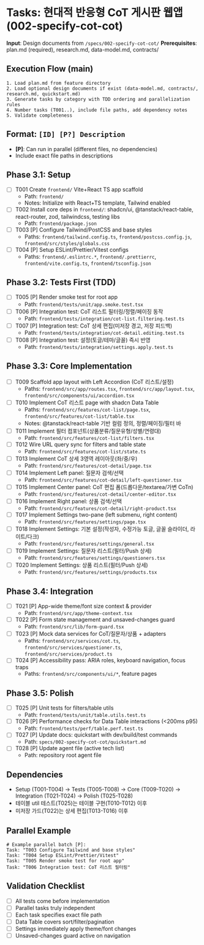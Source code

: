 # Tasks: 현대적 반응형 CoT 게시판 웹앱 (002-specify-cot-cot)

**Input**: Design documents from `/specs/002-specify-cot-cot/`
**Prerequisites**: plan.md (required), research.md, data-model.md, contracts/

## Execution Flow (main)
```
1. Load plan.md from feature directory
2. Load optional design documents if exist (data-model.md, contracts/, research.md, quickstart.md)
3. Generate tasks by category with TDD ordering and parallelization rules
4. Number tasks (T001..), include file paths, add dependency notes
5. Validate completeness
```

## Format: `[ID] [P?] Description`
- **[P]**: Can run in parallel (different files, no dependencies)
- Include exact file paths in descriptions

## Phase 3.1: Setup
- [ ] T001 Create `frontend/` Vite+React TS app scaffold
  - Path: `frontend/`
  - Notes: Initialize with React+TS template, Tailwind enabled
- [ ] T002 Install core deps in `frontend/`: shadcn/ui, @tanstack/react-table, react-router, zod, tailwindcss, testing libs
  - Path: `frontend/package.json`
- [ ] T003 [P] Configure Tailwind/PostCSS and base styles
  - Paths: `frontend/tailwind.config.ts`, `frontend/postcss.config.js`, `frontend/src/styles/globals.css`
- [ ] T004 [P] Setup ESLint/Prettier/Vitest configs
  - Paths: `frontend/.eslintrc.*`, `frontend/.prettierrc`, `frontend/vite.config.ts`, `frontend/tsconfig.json`

## Phase 3.2: Tests First (TDD)
- [ ] T005 [P] Render smoke test for root app
  - Path: `frontend/tests/unit/app.smoke.test.tsx`
- [ ] T006 [P] Integration test: CoT 리스트 필터링/정렬/페이징 동작
  - Path: `frontend/tests/integration/cot-list.filtering.test.ts`
- [ ] T007 [P] Integration test: CoT 상세 편집(미저장 경고, 저장 피드백)
  - Path: `frontend/tests/integration/cot-detail.editing.test.ts`
- [ ] T008 [P] Integration test: 설정(토글/테마/글꼴) 즉시 반영
  - Path: `frontend/tests/integration/settings.apply.test.ts`

## Phase 3.3: Core Implementation
- [ ] T009 Scaffold app layout with Left Accordion (CoT 리스트/설정)
  - Paths: `frontend/src/app/routes.tsx`, `frontend/src/app/layout.tsx`, `frontend/src/components/ui/accordion.tsx`
- [ ] T010 Implement CoT 리스트 page with shadcn Data Table
  - Paths: `frontend/src/features/cot-list/page.tsx`, `frontend/src/features/cot-list/table.tsx`
  - Notes: @tanstack/react-table 기반 컬럼 정의, 정렬/페이징/필터 바
- [ ] T011 Implement 필터 컴포넌트(상품분류/질문유형/성별/연령대)
  - Path: `frontend/src/features/cot-list/filters.tsx`
- [ ] T012 Wire URL query sync for filters and table state
  - Path: `frontend/src/features/cot-list/state.ts`
- [ ] T013 Implement CoT 상세 3영역 레이아웃(좌/중/우)
  - Path: `frontend/src/features/cot-detail/page.tsx`
- [ ] T014 Implement Left panel: 질문자 검색/선택
  - Path: `frontend/src/features/cot-detail/left-questioner.tsx`
- [ ] T015 Implement Center panel: CoT 편집 폼(드롭다운/textarea/가변 CoTn)
  - Path: `frontend/src/features/cot-detail/center-editor.tsx`
- [ ] T016 Implement Right panel: 상품 검색/선택
  - Path: `frontend/src/features/cot-detail/right-product.tsx`
- [ ] T017 Implement Settings two-pane (left submenu, right content)
  - Path: `frontend/src/features/settings/page.tsx`
- [ ] T018 Implement Settings: 기본 설정(작성자, 수정가능 토글, 글꼴 슬라이더, 라이트/다크)
  - Path: `frontend/src/features/settings/general.tsx`
- [ ] T019 Implement Settings: 질문자 리스트(필터/Push 상세)
  - Path: `frontend/src/features/settings/questioners.tsx`
- [ ] T020 Implement Settings: 상품 리스트(필터/Push 상세)
  - Path: `frontend/src/features/settings/products.tsx`

## Phase 3.4: Integration
- [ ] T021 [P] App-wide theme/font size context & provider
  - Path: `frontend/src/app/theme-context.tsx`
- [ ] T022 [P] Form state management and unsaved-changes guard
  - Path: `frontend/src/lib/form-guard.tsx`
- [ ] T023 [P] Mock data services for CoT/질문자/상품 + adapters
  - Paths: `frontend/src/services/cot.ts`, `frontend/src/services/questioner.ts`, `frontend/src/services/product.ts`
- [ ] T024 [P] Accessibility pass: ARIA roles, keyboard navigation, focus traps
  - Paths: `frontend/src/components/ui/*`, feature pages

## Phase 3.5: Polish
- [ ] T025 [P] Unit tests for filters/table utils
  - Path: `frontend/tests/unit/table.utils.test.ts`
- [ ] T026 [P] Performance checks for Data Table interactions (<200ms p95)
  - Path: `frontend/tests/perf/table.perf.test.ts`
- [ ] T027 [P] Update docs: quickstart with dev/build/test commands
  - Path: `specs/002-specify-cot-cot/quickstart.md`
- [ ] T028 [P] Update agent file (active tech list)
  - Path: repository root agent file

## Dependencies
- Setup (T001-T004) → Tests (T005-T008) → Core (T009-T020) → Integration (T021-T024) → Polish (T025-T028)
- 테이블 util 테스트(T025)는 테이블 구현(T010-T012) 이후
- 미저장 가드(T022)는 상세 편집(T013-T016) 이후

## Parallel Example
```
# Example parallel batch [P]:
Task: "T003 Configure Tailwind and base styles"
Task: "T004 Setup ESLint/Prettier/Vitest"
Task: "T005 Render smoke test for root app"
Task: "T006 Integration test: CoT 리스트 필터링"
```

## Validation Checklist
- [ ] All tests come before implementation
- [ ] Parallel tasks truly independent
- [ ] Each task specifies exact file path
- [ ] Data Table covers sort/filter/pagination
- [ ] Settings immediately apply theme/font changes
- [ ] Unsaved-changes guard active on navigation
